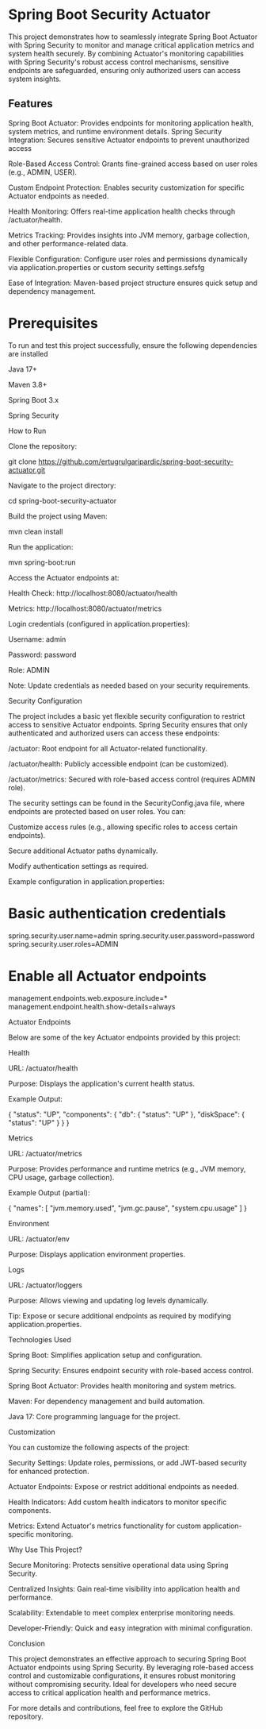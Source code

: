 # Spring Boot Security Actuator

This project demonstrates how to seamlessly integrate Spring Boot Actuator with Spring Security to monitor and manage critical application metrics and system health securely. By combining Actuator's monitoring capabilities with Spring Security's robust access control mechanisms, sensitive endpoints are safeguarded, ensuring only authorized users can access system insights.

## Features

Spring Boot Actuator: Provides endpoints for monitoring application health, system metrics, and runtime environment details.
Spring Security Integration: Secures sensitive Actuator endpoints to prevent unauthorized access

Role-Based Access Control: Grants fine-grained access based on user roles (e.g., ADMIN, USER).

Custom Endpoint Protection: Enables security customization for specific Actuator endpoints as needed.

Health Monitoring: Offers real-time application health checks through /actuator/health.

Metrics Tracking: Provides insights into JVM memory, garbage collection, and other performance-related data.

Flexible Configuration: Configure user roles and permissions dynamically via application.properties or custom security settings.sefsfg

Ease of Integration: Maven-based project structure ensures quick setup and dependency management.

# Prerequisites

To run and test this project successfully, ensure the following dependencies are installed

Java 17+

Maven 3.8+

Spring Boot 3.x

Spring Security

How to Run

Clone the repository:

git clone https://github.com/ertugrulgaripardic/spring-boot-security-actuator.git

Navigate to the project directory:

cd spring-boot-security-actuator

Build the project using Maven:

mvn clean install

Run the application:

mvn spring-boot:run

Access the Actuator endpoints at:

Health Check: http://localhost:8080/actuator/health

Metrics: http://localhost:8080/actuator/metrics

Login credentials (configured in application.properties):

Username: admin

Password: password

Role: ADMIN

Note: Update credentials as needed based on your security requirements.

Security Configuration

The project includes a basic yet flexible security configuration to restrict access to sensitive Actuator endpoints. Spring Security ensures that only authenticated and authorized users can access these endpoints:

/actuator: Root endpoint for all Actuator-related functionality.

/actuator/health: Publicly accessible endpoint (can be customized).

/actuator/metrics: Secured with role-based access control (requires ADMIN role).

The security settings can be found in the SecurityConfig.java file, where endpoints are protected based on user roles. You can:

Customize access rules (e.g., allowing specific roles to access certain endpoints).

Secure additional Actuator paths dynamically.

Modify authentication settings as required.

Example configuration in application.properties:

# Basic authentication credentials
spring.security.user.name=admin
spring.security.user.password=password
spring.security.user.roles=ADMIN

# Enable all Actuator endpoints
management.endpoints.web.exposure.include=*
management.endpoint.health.show-details=always

Actuator Endpoints

Below are some of the key Actuator endpoints provided by this project:

Health

URL: /actuator/health

Purpose: Displays the application's current health status.

Example Output:

{
  "status": "UP",
  "components": {
    "db": { "status": "UP" },
    "diskSpace": { "status": "UP" }
  }
}

Metrics

URL: /actuator/metrics

Purpose: Provides performance and runtime metrics (e.g., JVM memory, CPU usage, garbage collection).

Example Output (partial):

{
  "names": [
    "jvm.memory.used",
    "jvm.gc.pause",
    "system.cpu.usage"
  ]
}

Environment

URL: /actuator/env

Purpose: Displays application environment properties.

Logs

URL: /actuator/loggers

Purpose: Allows viewing and updating log levels dynamically.

Tip: Expose or secure additional endpoints as required by modifying application.properties.

Technologies Used

Spring Boot: Simplifies application setup and configuration.

Spring Security: Ensures endpoint security with role-based access control.

Spring Boot Actuator: Provides health monitoring and system metrics.

Maven: For dependency management and build automation.

Java 17: Core programming language for the project.

Customization

You can customize the following aspects of the project:

Security Settings: Update roles, permissions, or add JWT-based security for enhanced protection.

Actuator Endpoints: Expose or restrict additional endpoints as needed.

Health Indicators: Add custom health indicators to monitor specific components.

Metrics: Extend Actuator's metrics functionality for custom application-specific monitoring.

Why Use This Project?

Secure Monitoring: Protects sensitive operational data using Spring Security.

Centralized Insights: Gain real-time visibility into application health and performance.

Scalability: Extendable to meet complex enterprise monitoring needs.

Developer-Friendly: Quick and easy integration with minimal configuration.

Conclusion

This project demonstrates an effective approach to securing Spring Boot Actuator endpoints using Spring Security. By leveraging role-based access control and customizable configurations, it ensures robust monitoring without compromising security. Ideal for developers who need secure access to critical application health and performance metrics.

For more details and contributions, feel free to explore the GitHub repository.

